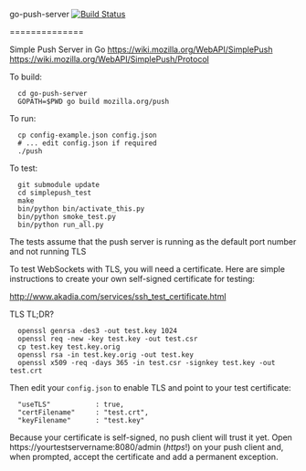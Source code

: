 go-push-server
[![Build Status](https://travis-ci.org/dougt/go-push-server.png)](https://travis-ci.org/dougt/go-push-server.png)

==============

Simple Push Server in Go
https://wiki.mozilla.org/WebAPI/SimplePush
https://wiki.mozilla.org/WebAPI/SimplePush/Protocol


To build:
```
  cd go-push-server
  GOPATH=$PWD go build mozilla.org/push
```

To run:
```
  cp config-example.json config.json
  # ... edit config.json if required
  ./push
```

To test:
```
  git submodule update
  cd simplepush_test
  make
  bin/python bin/activate_this.py
  bin/python smoke_test.py
  bin/python run_all.py
```
The tests assume that the push server is running as the
default port number and not running TLS


To test WebSockets with TLS, you will need a certificate. Here are simple
instructions to create your own self-signed certificate for testing:

http://www.akadia.com/services/ssh_test_certificate.html

TLS TL;DR?
```
  openssl genrsa -des3 -out test.key 1024
  openssl req -new -key test.key -out test.csr
  cp test.key test.key.orig
  openssl rsa -in test.key.orig -out test.key
  openssl x509 -req -days 365 -in test.csr -signkey test.key -out test.crt
```

Then edit your `config.json` to enable TLS and point to your test certificate:
```
  "useTLS"           : true,
  "certFilename"     : "test.crt",
  "keyFilename"      : "test.key"
```

Because your certificate is self-signed, no push client will trust it yet. Open
https://yourtestservername:8080/admin (*https*!) on your push client and, when
prompted, accept the certificate and add a permanent exception.
